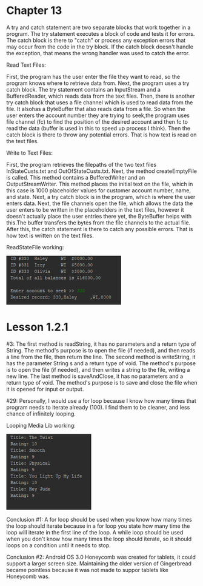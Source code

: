 <h1> Chapter 13 </h1>
<p> A try and catch statement are two separate blocks that work together in a program. The try statement executes a block of code
and tests it for errors. The catch block is there to "catch" or process any exception errors that may occur from the code in the
try block. If the catch block doesn't handle the exception, that means the wrong handler was used to catch the error. </p>

<p>Read Text Files:</p>
<p>First, the program has the user enter the file they want to read, so the program knows where to retrieve data from. Next, the program uses a try catch block. The try statement contains an InputStream and a BufferedReader, which reads data from the text files.
Then, there is another try catch block that uses a file channel which is used to read data from the file. It alsohas a ByteBuffer that also reads data from a file. So when the user enters the account number they are trying to seek,the
program uses file channel (fc) to find the position of the desired account and then fc to read the data (buffer is used in this to speed up process I think). Then the catch block is there to throw any potential errors. That is how text is read on
the text files. </p>

<p>Write to Text Files: </p>
<p> First, the program retrieves the filepaths of the two text files InStateCusts.txt and OutOfStateCusts.txt. Next, the method createEmptyFile is called. This method contains a BufferedWriter and an OutputStreamWriter.
This method places the initial  text on the file, which in this case is 1000 placeholder values for customer account number, name, and state. Next, a try
catch block is in the program, which is where the user enters data. Next, the file channels open the file, which allows the data the user enters to be written in the placeholders in
the text files, however it doesn't actually place the user entries there yet, the ByteBuffer helps with this.The buffer transfers the bytes from the file channels to the actual file. After
this, the catch statement is there to catch any possible errors. That is how text is written on the text files.  </p>

<p>  ReadStateFile working: </p>
<p><img src = "chapter13.PNG"> </p>

<h1> Lesson 1.2.1 </h1>
<p>#3: The first method is readString, it has no parameters and a return type of String. The method's purpose is to open the file (if needed),
and then reads a line from the file, then return the line. The second method is writeString, it has the parameter String s and a return
 type of void. The method's purpose is to open the file (if needed), and then writes a string to the file, writing a new line. The last
 method is saveAndClose, it has no parameters and a return type of void. The method's purpose is to save and close the file when it is
 opened for input or output.</p>
<p>#29: Personally, I would use a for loop because I know how many times that program needs to iterate already (100). I find them to be cleaner, and less chance of infinitely looping.</p>

<p> Looping Media Lib working:</p>
<p> <img src = "lesson121.PNG"> </p>
<p>Conclusion #1: A for loop should be used when you know how many times the loop should iterate because in a for loop you state
how many time the loop will iterate in the first line of the loop. A while loop should be used when you don't know how many times
the loop should iterate, so it should loops on a condition until it needs to stop.</p>
<p> Conclusion #2: Android OS 3.0 Honeycomb was created for tablets, it could support a larger screen size. Maintaining the older version of Gingerbread became pointless because it was not made to suppor tablets like Honeycomb was.  </p>
